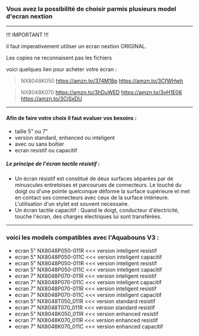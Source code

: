 ### Vous avez la possibilité de choisir parmis plusieurs model d'ecran nextion
-----

!!! IMPORTANT !!! 

il faut imperativement utiliser un ecran nextion ORIGINAL. 

Les copies ne reconnaisent pas les fichiers 

voici quelques lien pour acheter votre écran : 
> NX8048K050
> https://amzn.to/374M18p
> https://amzn.to/3CfWHwh

> NX8048K070
> https://amzn.to/3hDuWED
> https://amzn.to/3vH1E06
> https://amzn.to/3CjSxDU



  
-----



 #### Afin de faire votre choix il faut evaluer vos besoins :
  - taille 5" ou 7"
  - version standard, enhanced ou inteligent
  - avec ou sans boitier
  - ecran resistif ou capacitif

  
  ##### Le principe de l'écran tactile résistif : 
  
  - Un écran résistif est constitué de deux surfaces séparées par de minuscules entretoises et parcourues de connecteurs.
  Le touché du doigt ou d'une pointe quelconque déforme la surface supérieure et met en contact ses connecteurs avec ceux de la surface intérieure. L'utilisation d'un stylet est souvent necessaire.
  - Un écran tactile capacitif : Quand le doigt, conducteur d'électricité, touche l'écran, des charges électriques lui sont transférées.
-----
  ### voici les models compatibles avec l'Aquabouns V3 :
-  ecran 5" NX8048P050-011R <<< version inteligent resistif
-  ecran 5" NX8048P050-011C <<< version inteligent capacitif
-  ecran 5" NX8048P050-011R <<< version inteligent resistif
-  ecran 5" NX8048P050-011C <<< version inteligent capacitif
- ecran 7" NX8048P070-011R <<< version inteligent resistif
-  ecran 7" NX8048P070-011C <<< version inteligent capacitif
-  ecran 7" NX8048P070-011R <<< version inteligent resistif
-  ecran 7" NX8048P070-011C <<< version inteligent capacitif
-  ecran 5" NX8048T050_011R <<< version standard resistif
 - ecran 7" NX8048T070_011R <<< version standard resistif
- ecran 5" NX8048K050_011R <<< version enhanced resistif
- ecran 7" NX8048K070_011R <<< version enhanced resistif
-  ecran 7" NX8048K070_011C <<< version enhanced capacitif
